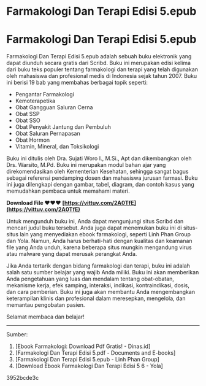 # Farmakologi Dan Terapi Edisi 5.epub
 
 
# Farmakologi Dan Terapi Edisi 5.epub
     
Farmakologi Dan Terapi Edisi 5.epub adalah sebuah buku elektronik yang dapat diunduh secara gratis dari Scribd. Buku ini merupakan edisi kelima dari buku teks populer tentang farmakologi dan terapi yang telah digunakan oleh mahasiswa dan profesional medis di Indonesia sejak tahun 2007. Buku ini berisi 19 bab yang membahas berbagai topik seperti:
     
- Pengantar Farmakologi
- Kemoterapetika
- Obat Gangguan Saluran Cerna
- Obat SSP
- Obat SSO
- Obat Penyakit Jantung dan Pembuluh
- Obat Saluran Pernapasan
- Obat Hormon
- Vitamin, Mineral, dan Toksikologi

Buku ini ditulis oleh Dra. Sujati Woro I., M.Si., Apt dan dikembangkan oleh Drs. Warsito, M.Pd. Buku ini merupakan modul bahan ajar yang direkomendasikan oleh Kementerian Kesehatan, sehingga sangat bagus sebagai referensi pendamping dosen dan mahasiswa jurusan farmasi. Buku ini juga dilengkapi dengan gambar, tabel, diagram, dan contoh kasus yang memudahkan pembaca untuk memahami materi.
 
**Download File ❤❤❤ [https://vittuv.com/2A0TfE](https://vittuv.com/2A0TfE)**


     
Untuk mengunduh buku ini, Anda dapat mengunjungi situs Scribd dan mencari judul buku tersebut. Anda juga dapat menemukan buku ini di situs-situs lain yang menyediakan ebook farmakologi, seperti Linh Phan Group dan Yola. Namun, Anda harus berhati-hati dengan kualitas dan keamanan file yang Anda unduh, karena beberapa situs mungkin mengandung virus atau malware yang dapat merusak perangkat Anda.
     
Jika Anda tertarik dengan bidang farmakologi dan terapi, buku ini adalah salah satu sumber belajar yang wajib Anda miliki. Buku ini akan memberikan Anda pengetahuan yang luas dan mendalam tentang obat-obatan, mekanisme kerja, efek samping, interaksi, indikasi, kontraindikasi, dosis, dan cara pemberian. Buku ini juga akan membantu Anda mengembangkan keterampilan klinis dan profesional dalam meresepkan, mengelola, dan memantau pengobatan pasien.
     
Selamat membaca dan belajar!
     
* * *
     
Sumber:

1. [Ebook Farmakologi: Download Pdf Gratis! - Dinas.id]
2. [Farmakologi Dan Terapi Edisi 5.pdf - Documents and E-books]
3. [Farmakologi Dan Terapi Edisi 5.epub - Linh Phan Group]
4. [Download Ebook Farmakologi Dan Terapi Edisi 5 6 - Yola]

 3952bcde3c
 
